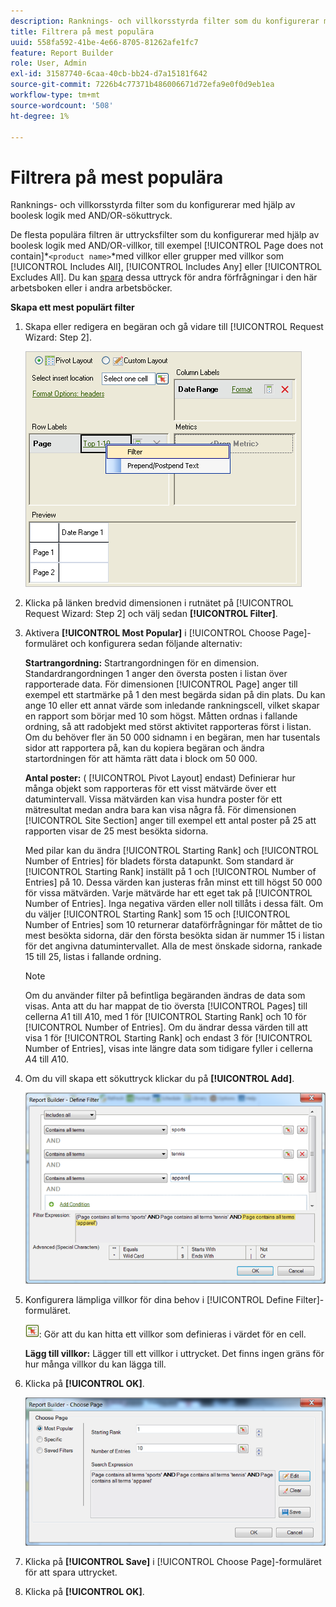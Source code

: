 ```yaml
---
description: Ranknings- och villkorsstyrda filter som du konfigurerar med hjälp av boolesk logik med AND/OR-sökuttryck.
title: Filtrera på mest populära
uuid: 558fa592-41be-4e66-8705-81262afe1fc7
feature: Report Builder
role: User, Admin
exl-id: 31587740-6caa-40cb-bb24-d7a15181f642
source-git-commit: 7226b4c77371b486006671d72efa9e0f0d9eb1ea
workflow-type: tm+mt
source-wordcount: '508'
ht-degree: 1%

---
```


# Filtrera på mest populära

Ranknings- och villkorsstyrda filter som du konfigurerar med hjälp av boolesk logik med AND/OR-sökuttryck.

De flesta populära filtren är uttrycksfilter som du konfigurerar med hjälp av boolesk logik med AND/OR-villkor, till exempel [!UICONTROL Page does not contain]*`<product name>`*med villkor eller grupper med villkor som [!UICONTROL Includes All], [!UICONTROL Includes Any] eller [!UICONTROL Excludes All]. Du kan [spara](/help/analyze/report-builder/layout/c-filter-dimensions/saved-filters.md) dessa uttryck för andra förfrågningar i den här arbetsboken eller i andra arbetsböcker.

**Skapa ett mest populärt filter**

1. Skapa eller redigera en begäran och gå vidare till [!UICONTROL Request Wizard: Step 2].

   ![Steginformation](assets/dimension_filter.png)

1. Klicka på länken bredvid dimensionen i rutnätet på [!UICONTROL Request Wizard: Step 2] och välj sedan **[!UICONTROL Filter]**.
1. Aktivera **[!UICONTROL Most Popular]** i [!UICONTROL Choose Page]-formuläret och konfigurera sedan följande alternativ:

   **Startrangordning:** Startrangordningen för en dimension. Standardrangordningen 1 anger den översta posten i listan över rapporterade data. För dimensionen [!UICONTROL Page] anger till exempel ett startmärke på 1 den mest begärda sidan på din plats. Du kan ange 10 eller ett annat värde som inledande rankningscell, vilket skapar en rapport som börjar med 10 som högst. Måtten ordnas i fallande ordning, så att radobjekt med störst aktivitet rapporteras först i listan. Om du behöver fler än 50 000 sidnamn i en begäran, men har tusentals sidor att rapportera på, kan du kopiera begäran och ändra startordningen för att hämta rätt data i block om 50 000.

   **Antal poster:** (  [!UICONTROL Pivot Layout] endast) Definierar hur många objekt som rapporteras för ett visst mätvärde över ett datumintervall. Vissa mätvärden kan visa hundra poster för ett mätresultat medan andra bara kan visa några få. För dimensionen [!UICONTROL Site Section] anger till exempel ett antal poster på 25 att rapporten visar de 25 mest besökta sidorna.

   Med pilar kan du ändra [!UICONTROL Starting Rank] och [!UICONTROL Number of Entries] för bladets första datapunkt. Som standard är [!UICONTROL Starting Rank] inställt på 1 och [!UICONTROL Number of Entries] på 10. Dessa värden kan justeras från minst ett till högst 50 000 för vissa mätvärden. Varje mätvärde har ett eget tak på [!UICONTROL Number of Entries]. Inga negativa värden eller noll tillåts i dessa fält. Om du väljer [!UICONTROL Starting Rank] som 15 och [!UICONTROL Number of Entries] som 10 returnerar dataförfrågningar för måttet de tio mest besökta sidorna, där den första besökta sidan är nummer 15 i listan för det angivna datumintervallet. Alla de mest önskade sidorna, rankade 15 till 25, listas i fallande ordning.

   >[!NOTE]
   >
   >Om du använder filter på befintliga begäranden ändras de data som visas. Anta att du har mappat de tio översta [!UICONTROL Pages] till cellerna $A$1 till $A$10, med 1 för [!UICONTROL Starting Rank] och 10 för [!UICONTROL Number of Entries]. Om du ändrar dessa värden till att visa 1 för [!UICONTROL Starting Rank] och endast 3 för [!UICONTROL Number of Entries], visas inte längre data som tidigare fyller i cellerna $A$4 till $A$10.

1. Om du vill skapa ett sökuttryck klickar du på **[!UICONTROL Add]**.

   ![Steginformation](assets/expressions_define_filter.png)

1. Konfigurera lämpliga villkor för dina behov i [!UICONTROL Define Filter]-formuläret.

   ![select_cell_icon.png](assets/select_cell_icon.png): Gör att du kan hitta ett villkor som definieras i värdet för en cell.

   **Lägg till villkor:** Lägger till ett villkor i uttrycket. Det finns ingen gräns för hur många villkor du kan lägga till.

1. Klicka på **[!UICONTROL OK]**.

   ![Steginformation](assets/choose_page_02.png)

1. Klicka på **[!UICONTROL Save]** i [!UICONTROL Choose Page]-formuläret för att spara uttrycket.
1. Klicka på **[!UICONTROL OK]**.
